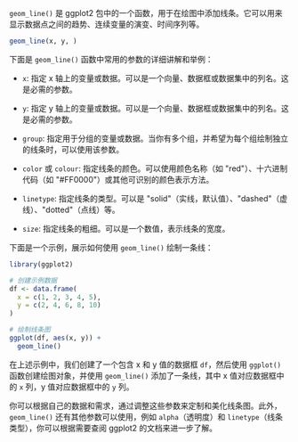 `geom_line()` 是 ggplot2 包中的一个函数，用于在绘图中添加线条。它可以用来显示数据点之间的趋势、连续变量的演变、时间序列等。
```R
geom_line(x, y, )
```

下面是 `geom_line()` 函数中常用的参数的详细讲解和举例：

- `x`: 指定 x 轴上的变量或数据。可以是一个向量、数据框或数据集中的列名。这是必需的参数。

- `y`: 指定 y 轴上的变量或数据。可以是一个向量、数据框或数据集中的列名。这是必需的参数。

- `group`: 指定用于分组的变量或数据。当你有多个组，并希望为每个组绘制独立的线条时，可以使用该参数。

- `color` 或 `colour`: 指定线条的颜色。可以使用颜色名称（如 "red"）、十六进制代码（如 "#FF0000"）或其他可识别的颜色表示方法。

- `linetype`: 指定线条的类型。可以是 "solid"（实线，默认值）、"dashed"（虚线）、"dotted"（点线）等。

- `size`: 指定线条的粗细。可以是一个数值，表示线条的宽度。

下面是一个示例，展示如何使用 `geom_line()` 绘制一条线：

```R
library(ggplot2)

# 创建示例数据
df <- data.frame(
  x = c(1, 2, 3, 4, 5),
  y = c(2, 4, 6, 8, 10)
)

# 绘制线条图
ggplot(df, aes(x, y)) +
  geom_line()
```

在上述示例中，我们创建了一个包含 x 和 y 值的数据框 `df`，然后使用 `ggplot()` 函数创建绘图对象，并使用 `geom_line()` 添加了一条线，其中 x 值对应数据框中的 `x` 列，y 值对应数据框中的 `y` 列。

你可以根据自己的数据和需求，通过调整这些参数来定制和美化线条图。此外，`geom_line()` 还有其他参数可以使用，例如 `alpha`（透明度）和 `linetype`（线条类型），你可以根据需要查阅 ggplot2 的文档来进一步了解。
